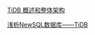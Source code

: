 [TiDB 概述和整体架构](https://zhuanlan.zhihu.com/p/409413038)

[浅析NewSQL数据库——TiDB](https://juejin.cn/post/6844903699437846536)